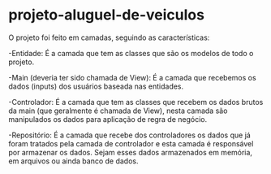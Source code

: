 # projeto-aluguel-de-veiculos

O projeto foi feito em camadas, seguindo as características:


-Entidade: É a camada que tem as classes que são os modelos de todo o projeto.

-Main (deveria ter sido chamada de View): É a camada que recebemos os dados (inputs) dos usuários baseada nas entidades.

-Controlador: É a camada que tem as classes que recebem os dados brutos da main (que geralmente é chamada de View), nesta camada são manipulados os dados para aplicação de regra de negócio.

-Repositório: É a camada que recebe dos controladores os dados que já foram tratados pela camada de controlador e esta camada é responsável por armazenar os dados. Sejam esses dados armazenados em memória, em arquivos ou ainda banco de dados.
